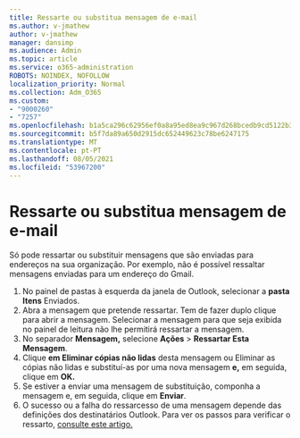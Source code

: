 ```yaml
---
title: Ressarte ou substitua mensagem de e-mail
ms.author: v-jmathew
author: v-jmathew
manager: dansimp
ms.audience: Admin
ms.topic: article
ms.service: o365-administration
ROBOTS: NOINDEX, NOFOLLOW
localization_priority: Normal
ms.collection: Adm_O365
ms.custom:
- "9000260"
- "7257"
ms.openlocfilehash: b1a5ca296c62956ef0a8a95ed8ea9c967d268bcedb9cd5122b39a9678ba1f152
ms.sourcegitcommit: b5f7da89a650d2915dc652449623c78be6247175
ms.translationtype: MT
ms.contentlocale: pt-PT
ms.lasthandoff: 08/05/2021
ms.locfileid: "53967200"
---
```

# <a name="recall-or-replace-email-message"></a>Ressarte ou substitua mensagem de e-mail

Só pode ressartar ou substituir mensagens que são enviadas para endereços na sua organização. Por exemplo, não é possível ressaltar mensagens enviadas para um endereço do Gmail.

1. No painel de pastas à esquerda da janela de Outlook, selecionar a **pasta Itens** Enviados.
2. Abra a mensagem que pretende ressartar. Tem de fazer duplo clique para abrir a mensagem. Selecionar a mensagem para que seja exibida no painel de leitura não lhe permitirá ressartar a mensagem.
3. No separador **Mensagem,** selecione **Ações**  >  **Ressartar Esta Mensagem**.
4. Clique **em Eliminar cópias não lidas** desta mensagem ou Eliminar as cópias não lidas e substituí-as por uma nova mensagem **e,** em seguida, clique em **OK.**
5. Se estiver a enviar uma mensagem de substituição, componha a mensagem e, em seguida, clique em **Enviar**.
6. O sucesso ou a falha do ressarcesso de uma mensagem depende das definições dos destinatários Outlook. Para ver os passos para verificar o ressarto, [consulte este artigo.](https://support.office.com/article/recall-or-replace-an-email-message-that-you-sent-35027f88-d655-4554-b4f8-6c0729a723a0#tocheck)
